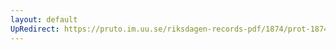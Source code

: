 ```yaml
---
layout: default
UpRedirect: https://pruto.im.uu.se/riksdagen-records-pdf/1874/prot-1874--ak--126/prot-1874--ak--126_001.pdf
---
```

